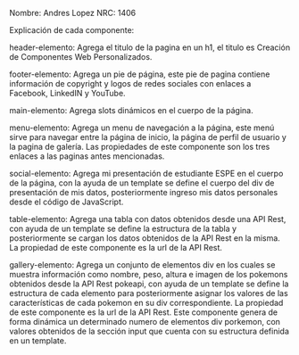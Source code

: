 Nombre: Andres Lopez
NRC: 1406

Explicación de cada componente:

header-elemento: Agrega el titulo de la pagina en un h1, el titulo es Creación de Componentes Web Personalizados.

footer-elemento: Agrega un pie de página, este pie de pagina contiene información de copyright y logos de redes sociales con enlaces a Facebook, LinkedIN y YouTube.

main-elemento: Agrega slots dinámicos en el cuerpo de la página.

menu-elemento: Agrega un menu de navegación a la página, este menú sirve para navegar entre la página de inicio, la página de perfil de usuario y la pagina de galería. Las propiedades de este componente son los tres enlaces a las paginas antes mencionadas.

social-elemento: Agrega mi presentación de estudiante ESPE en el cuerpo de la página, con la ayuda de un template se define el cuerpo del div de presentación de mis datos, posteriormente ingreso mis datos personales desde el código de JavaScript.

table-elemento: Agrega una tabla con datos obtenidos desde una API Rest, con ayuda de un template se define la estructura de la tabla y posteriormente se cargan los datos obtenidos de la API Rest en la misma. La propiedad de este componente es la url de la API Rest.

gallery-elemento: Agrega un conjunto de elementos div en los cuales se muestra información como nombre, peso, altura e imagen de los pokemons obtenidos desde la API Rest pokeapi, con ayuda de un template se define la estructura de cada elemento para posteriormente asignar los valores de las características de cada pokemon en su div correspondiente. La propiedad de este componente es la url de la API Rest. Este componente genera de forma dinámica un determinado numero de elementos div porkemon, con valores obtenidos de la sección input que cuenta con su estructura definida en un template.

